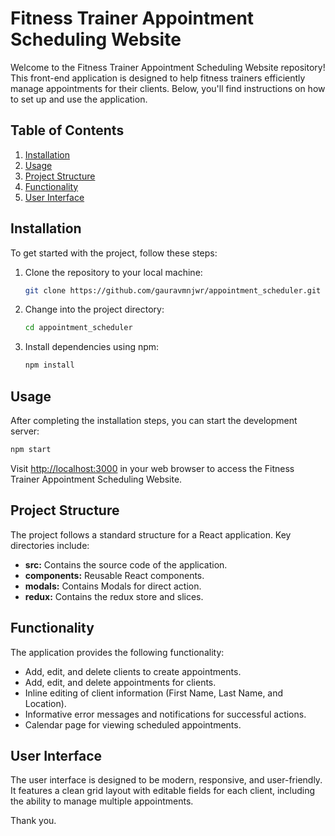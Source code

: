 # Fitness Trainer Appointment Scheduling Website

Welcome to the Fitness Trainer Appointment Scheduling Website repository! This front-end application is designed to help fitness trainers efficiently manage appointments for their clients. Below, you'll find instructions on how to set up and use the application.

## Table of Contents

1. [Installation](#installation)
2. [Usage](#usage)
3. [Project Structure](#project-structure)
4. [Functionality](#functionality)
5. [User Interface](#user-interface)

## Installation

To get started with the project, follow these steps:

1. Clone the repository to your local machine:

   ```bash
   git clone https://github.com/gauravmnjwr/appointment_scheduler.git
   ```

2. Change into the project directory:

   ```bash
   cd appointment_scheduler
   ```

3. Install dependencies using npm:

   ```bash
   npm install
   ```

## Usage

After completing the installation steps, you can start the development server:

```bash
npm start
```

Visit [http://localhost:3000](http://localhost:3000) in your web browser to access the Fitness Trainer Appointment Scheduling Website.

## Project Structure

The project follows a standard structure for a React application. Key directories include:

- **src:** Contains the source code of the application.
- **components:** Reusable React components.
- **modals:** Contains Modals for direct action.
- **redux:** Contains the redux store and slices.

## Functionality

The application provides the following functionality:

- Add, edit, and delete clients to create appointments.
- Add, edit, and delete appointments for clients.
- Inline editing of client information (First Name, Last Name, and Location).
- Informative error messages and notifications for successful actions.
- Calendar page for viewing scheduled appointments.

## User Interface
The user interface is designed to be modern, responsive, and user-friendly. It features a clean grid layout with editable fields for each client, including the ability to manage multiple appointments.


Thank you.
